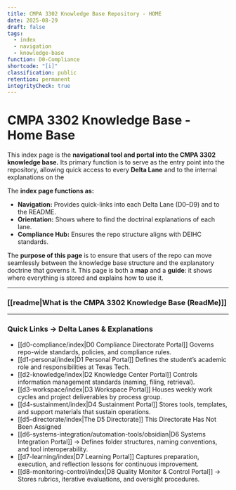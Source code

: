 ```yaml
---
title: CMPA 3302 Knowledge Base Repository - HOME
date: 2025-08-29
draft: false
tags:
  - index
  - navigation
  - knowledge-base
function: D0-Compliance
shortcode: "[i]"
classification: public
retention: permanent
integrityCheck: true
---
```

# CMPA 3302 Knowledge Base - Home Base

This index page is the **navigational tool and portal into the CMPA 3302 knowledge base.** Its primary function is to serve as the entry point into the repository, allowing quick access to every **Delta Lane** and to the internal explanations on the

The **index page functions as:**
- **Navigation:** Provides quick-links into each Delta Lane (D0–D9) and to   the README.
- **Orientation:** Shows where to find the doctrinal explanations of each   lane.
- **Compliance Hub:** Ensures the repo structure aligns with DEIHC   standards.

The **purpose of this page** is to ensure that users of the repo can move seamlessly between the knowledge base structure and the explanatory doctrine that governs it. This page is both a **map** and a **guide**: it shows where everything is stored and explains how to use it.

---
### [[readme|What is the CMPA 3302 Knowledge Base (ReadMe)]]

---
### Quick Links → Delta Lanes & Explanations

- [[d0-compliance/index|D0 Compliance Directorate Portal]]  Governs repo-wide standards,   policies, and compliance rules.
- [[d1-personal/index|D1 Personal Portal]]  Defines the student’s academic   role and responsibilities at Texas Tech.
- [[d2-knowledge/index|D2 Knowledge Center Portal]]  Controls information management standards (naming, filing, retrieval).
- [[d3-workspace/index|D3 Workspace Portal]] Houses weekly work cycles and project deliverables by process group.
- [[d4-sustainment/index|D4 Sustainment Portal]]  Stores tools, templates, and support materials that sustain operations.
- [[d5-directorate/index|The D5 Directorate]] This Directorate Has Not Been Assigned
- [[d6-systems-integration/automation-tools/obsidian|D6  Systems Integration Portal]] → Defines folder structures, naming conventions, and tool interoperability.
- [[d7-learning/index|D7 Learning Portal]] Captures preparation, execution, and reflection lessons for continuous improvement.
- [[d8-monitoring-control/index|D8 Quality Monitor & Control Portal]] → Stores rubrics, iterative evaluations, and oversight procedures.

